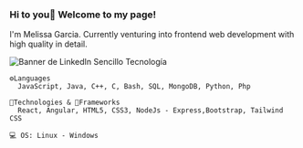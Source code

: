 

<!--
**MeliiG/MeliiG** is a ✨ _special_ ✨ repository because its `README.md` (this file) appears on your GitHub profile.

Here are some ideas to get you started:

- 🔭 I’m currently working on ...
- 🌱 I’m currently learning ...
- 👯 I’m looking to collaborate on ...
- 🤔 I’m looking for help with ...
- 💬 Ask me about ...
- 📫 How to reach me: ...
- 😄 Pronouns: ...
- ⚡ Fun fact: ...
-->

   ### Hi to you👋 Welcome to my page!

   I'm Melissa Garcia.
    Currently venturing into frontend web development with high quality in detail.
    


![Banner de LinkedIn Sencillo Tecnología](https://github.com/MeliiG/MeliiG/assets/88354500/3f5834c0-56db-45b2-b05b-67d88ff1f5bf)

  
    ⚙️Languages
      JavaScript, Java, C++, C, Bash, SQL, MongoDB, Python, Php

    🧩Technologies & 🎨Frameworks
      React, Angular, HTML5, CSS3, NodeJs - Express,Bootstrap, Tailwind CSS

    💻 OS: Linux - Windows

</div> 
